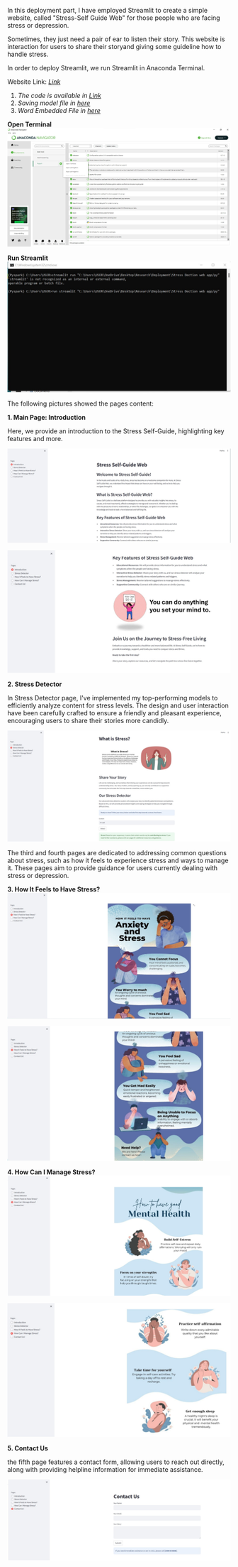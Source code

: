 In this deployment part, I have employed Streamlit to create a simple website, called "Stress-Self Guide Web" for those people who are facing stress or depression.

Sometimes, they just need a pair of ear to listen their story. This website is interaction for users to share their storyand giving some guideline how to handle stress.

In order to deploy Streamlit, we run Streamlit in Anaconda Terminal.

Website Link: [*Link*](https://stressdetectorapps.streamlit.app/)


1. *The code is available in [Link](https://github.com/sokqi918/Stress-Detection-On-Social-Media/blob/main/Deployment/Stress%20Dection%20web%20app.py)*
2. *Saving model file in [here](https://github.com/sokqi918/Stress-Detection-On-Social-Media/blob/main/Deployment/trained_model.sav)*
3. *Word Embedded File in [here](https://github.com/sokqi918/Stress-Detection-On-Social-Media/blob/main/Deployment/tfidf.joblib)*

**Open Terminal**
![Updated Image](https://github.com/sokqi918/Stress-Detection-On-Social-Media/blob/main/Pictures/openterminal.jpg)


**Run Streamlit**
![Updated Image](https://github.com/sokqi918/Stress-Detection-On-Social-Media/blob/main/Pictures/run%20streamlit.jpg)

The following pictures showed the pages content:

**1. Main Page: Introduction**

Here, we provide an introduction to the Stress Self-Guide, highlighting key features and more.

![Updated Image](https://github.com/sokqi918/Stress-Detection-On-Social-Media/blob/main/Pictures/introduction1.jpg)

![Updated Image](https://github.com/sokqi918/Stress-Detection-On-Social-Media/blob/main/Pictures/introduction2.jpg)

**2. Stress Detector**

In Stress Detector page, I've implemented my top-performing models to efficiently analyze content for stress levels. The design and user interaction have been carefully crafted to ensure a friendly and pleasant experience, encouraging users to share their stories more candidly.

![Updated Image](https://github.com/sokqi918/Stress-Detection-On-Social-Media/blob/main/Pictures/stressdetector1.jpg)

The third and fourth pages are dedicated to addressing common questions about stress, such as how it feels to experience stress and ways to manage it. These pages aim to provide guidance for users currently dealing with stress or depression.

**3. How It Feels to Have Stress?**
![Updated Image](https://github.com/sokqi918/Stress-Detection-On-Social-Media/blob/main/Pictures/howitfeels1.jpg)

![Updated Image](https://github.com/sokqi918/Stress-Detection-On-Social-Media/blob/main/Pictures/howitfeels2.jpg)

**4. How Can I Manage Stress?**
![Updated Image](https://github.com/sokqi918/Stress-Detection-On-Social-Media/blob/main/Pictures/howcani1.jpg)

![Updated Image](https://github.com/sokqi918/Stress-Detection-On-Social-Media/blob/main/Pictures/howcani2.jpg)

**5. Contact Us**

the fifth page features a contact form, allowing users to reach out directly, along with providing helpline information for immediate assistance.

![Updated Image](https://github.com/sokqi918/Stress-Detection-On-Social-Media/blob/main/Pictures/contactus.jpg)
